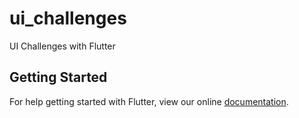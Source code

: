 # ui_challenges

UI Challenges with Flutter

## Getting Started

For help getting started with Flutter, view our online
[documentation](https://flutter.io/).
